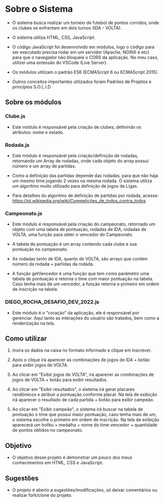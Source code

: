# Sobre o Sistema

- O sistema busca realizar um torneio de futebol de pontos corridos, onde os
clubes se enfrentam em dois turnos (IDA - VOLTA).

- O sistema utiliza HTML, CSS, JavaScript.

- O código JavaScript foi desenvolvido em módulos, logo o código para ser executado precisa rodar em um servidor (Apache, NGINX e etc) para que o navegador não bloqueie o CORS da aplicação. No
meu caso, utilizei uma extensão do VSCode (Live Server).

- Os módulos utilizam o padrão ES6 (ECMAScript 6 ou ECMAScript 2015).

- Outros conceitos importantes utilizados foram Padrões de Projetos e princípios S.O.L.I.D

## Sobre os módulos

### Clube.js

- Este módulo é responsável pela criação de clubes, definindo os atributos: nome e estado.

### Rodada.js

- Este módulo é responsável pela criação/definição de rodadas, retornando um Array de rodadas, onde cada objeto do array possui número e um array de partidas.

- Como a definição das partidas depende das rodadas, para que não haja um mesmo time jogando 2 vezes na mesma rodada. O sistema utiliza um algoritmo muito utilizado para definição de jogos de Ligas.

- Para detalhes do algoritmo de definição de partidas por rodada, acesse: https://pt.wikipedia.org/wiki/Competições_de_todos_contra_todos

### Campeonato.js

- Este módulo é responsável pela criação do campeonato, retornado um objeto com uma tabela de pontuação, rodadas de IDA, rodadas de VOLTA, uma função para obter o vencedor do Campeonato.

- A tabela de pontuação é um array contendo cada clube e sua pontuação no campeonato.

- As rodadas tanto de IDA, quanto de VOLTA, são arrays que contém número da rodada + partidas da rodada.

- A função getVencedor é uma função que tem como parâmetro uma tabela de pontuação e retorna o time com maior pontuação na tabela. Caso tenha mais de um vencedor, a função retorna o primeiro em ordem de inscrição na tabela.

### DIEGO_ROCHA_DESAFIO_DEV_2022.js

- Este módulo é o "coração" da aplicação, ele é responsável por gerenciar. Aqui tanto as interações do usuário são tratados, bem como a renderização na tela.

## Como utilizar

1. Insira os dados na caixa no formato informado e clique em inscrever.

2. Após o clique irá aparecer as combinações de jogos de IDA + botão para exibir jogos de VOLTA.

3. Ao clicar em "Exibir jogos de VOLTA", irá aparecer as combinações de jogos de VOLTA + botão para exibir resultados.

4. Ao clicar em "Exibir resultados", o sistema irá gerar placares randômicos e atribuir a pontuação conforme placar. Na tela de exibição irá aparecer o resultado de cada partida + botão para exibir campeão.

5. Ao clicar em "Exibir campeão", o sistema irá buscar na tabela de pontuação o time que possui maior pontuação, caso tenha mais de um, o sistema escolhe o primeiro em ordem de inscrição. Na tela de exibição aparecerá um troféu + medalha + nome do time vencedor + quantidade de pontos obtidos no campeonato.

## Objetivo

- O objetivo desse projeto é demonstrar um pouco dos meus conhecimentos em HTML, CSS e JavaScript.

## Sugestões

- O projeto é aberto a sugestões/modificações, só deixar comentários ou realizar fork/clone do projeto.